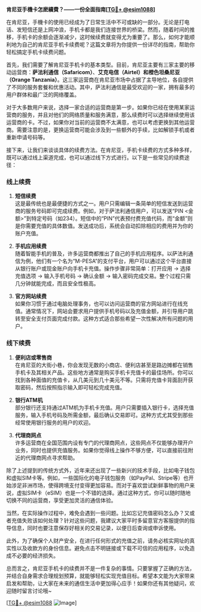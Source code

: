 **肯尼亚手機卡怎麽續費？——一份全面指南[[TG💪+ @esim1088](https://t.me/s/esim1088)]**

在肯尼亚，手機卡的使用已经成为了日常生活中不可或缺的一部分。无论是打电话、发短信还是上网冲浪，手机卡都是我们连接世界的桥梁。然而，随着时间的推移，手机卡的余额会逐渐减少，这时候续费就变得尤为重要了。那么，如何才能顺利地为自己的肯尼亚手机卡续费呢？这篇文章将为你提供一份详尽的指南，帮助你轻松搞定手机卡续费问题。

首先，我们需要了解肯尼亚手机卡的基本类型。目前，肯尼亚主要有三家主要的移动运营商：**萨法利通信（Safaricom）**、**艾克电信（Airtel）**和**橙色坦桑尼亚（Orange Tanzania）**。这三家运营商在肯尼亚市场中占据了主导地位，各自提供了不同的服务套餐和优惠活动。其中，萨法利通信是最受欢迎的一家，拥有最多的用户群体和最广泛的网络覆盖。

对于大多数用户来说，选择一家合适的运营商是第一步。如果你已经在使用某家运营商的服务，并且对他们的网络质量和服务满意，那么续费时可以选择继续使用该运营商的卡。不过，如果你对当前的运营商不太满意，也可以考虑更换到其他运营商。需要注意的是，更换运营商可能会涉及到一些额外的手续，比如解锁手机或者重新申请号码等。

接下来，让我们来谈谈具体的续费方法。在肯尼亚，手机卡续费的方式多种多样，既可以通过线上渠道完成，也可以通过线下方式进行。以下是一些常见的续费途径：

### 线上续费

1. **短信续费**  
   这是最传统也是最便捷的方式之一。用户只需编辑一条简单的短信发送到运营商的服务号码即可完成续费。例如，对于萨法利通信用户，可以发送“PIN <金额>”到特定号码（如234）。短信中的“PIN”代表预付费充值代码，而“金额”则是你需要充值的具体数值。发送成功后，系统会自动扣除相应的费用并为你的账户充值。

2. **手机应用续费**  
   随着智能手机的普及，许多运营商都推出了自己的手机应用程序。以萨法利通信为例，他们有一个名为“M-PESA”的支付平台，用户可以通过这个平台直接从银行账户或现金账户向手机卡充值。操作步骤非常简单：打开应用 -> 选择充值选项 -> 输入手机号码 -> 确认金额 -> 输入密码完成交易。整个过程只需几分钟就能完成，而且安全性极高。

3. **官方网站续费**  
   如果你习惯于通过电脑处理事务，也可以访问运营商的官方网站进行在线充值。通常情况下，网站会要求用户提供手机号码以及充值金额，并引导用户跳转至安全支付页面完成付款。这种方式适合那些希望一次性解决所有问题的用户。

### 线下续费

1. **便利店或零售商**  
   在肯尼亚的大街小巷，你会发现无数的小商店、便利店甚至是路边摊都在销售手机卡及其相关产品。这些地方通常是购买手机卡充值卡的最佳场所。你可以找到各种面值的充值卡，从几美元到几十美元不等。只需将充值卡背面刮开获取密码，然后按照指示输入即可轻松完成充值。

2. **银行ATM机**  
   部分银行还支持通过ATM机为手机卡充值。用户只需要插入银行卡，选择充值服务，输入手机号码及所需金额，最后确认交易即可。这种方式尤其受到那些经常使用银行服务的用户的欢迎。

3. **代理商网点**  
   许多运营商在全国范围内设有专门的代理商网点，这些网点不仅能够办理开户业务，同时也提供充值服务。如果你觉得线上操作不够方便，可以直接前往附近的代理商网点寻求帮助。

除了上述提到的传统方式外，近年来还出现了一些新兴的技术手段，比如电子钱包和虚拟SIM卡等。例如，一些国际化的电子钱包服务（如PayPal、Stripe等）也开始涉足非洲市场，使得跨境支付变得更加容易。而对于喜欢尝试新鲜事物的用户来说，虚拟SIM卡（eSIM）也是一个不错的选择。通过这种方式，你可以随时随地切换不同的运营商，享受更加灵活的通信体验。

当然，在实际操作过程中，难免会遇到一些问题。比如忘记充值密码怎么办？又或者充值失败该如何处理？针对这些问题，我建议大家平时多留意官方客服提供的指导信息，同时也要注意保存好相关的交易记录，以便日后查询或申诉使用。

此外，为了确保个人财产安全，在进行任何形式的充值之前，请务必核实网址的真实性以及收款方的身份信息。避免点击不明链接或下载不可信的应用程序，以免造成不必要的经济损失。

总而言之，肯尼亚手机卡的续费并不是一件复杂的事情。只要掌握了正确的方法，并结合自身需求合理规划预算，就能够轻松实现充值目标。希望本文能为大家带来启发和帮助，让大家在未来的通信生活中更加得心应手！如果你还有其他疑问，欢迎随时留言讨论哦~

[[TG💪+ @esim1088](https://t.me/s/esim1088) ![Image](https://i.postimg.cc/4NQfJmqS/Snipaste-2025-05-13-00-14-12.png)]